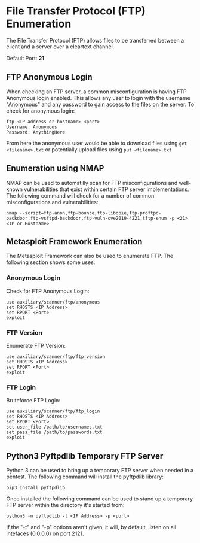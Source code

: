 # File Transfer Protocol (FTP) Enumeration

The File Transfer Protocol (FTP) allows files to be transferred between a client and a server over a cleartext channel.

Default Port: **21**

## FTP Anonymous Login

When checking an FTP server, a common misconfiguration is having FTP Anonymous login enabled. This allows any user to login with the username "Anonymous" and any password to gain access to the files on the server. To check for anonymous login:

```
ftp <IP address or hostname> <port>
Username: Anonymous
Password: AnythingHere
```

From here the anonymous user would be able to download files using `get <filename>.txt` or potentially upload files using `put <filename>.txt`


## Enumeration using NMAP

NMAP can be used to automatilly scan for FTP misconfigurations and well-known vulnerabilities that exist within certain FTP server implementations.  The following command will check for a number of common misconfigurations and vulnerabilities:

`nmap --script=ftp-anon,ftp-bounce,ftp-libopie,ftp-proftpd-backdoor,ftp-vsftpd-backdoor,ftp-vuln-cve2010-4221,tftp-enum -p <21> <IP or Hostname>`

## Metasploit Framework Enumeration

The Metasploit Framework can also be used to enumerate FTP.  The following section shows some uses:

### Anonymous Login

Check for FTP Anonymous Login:

```
use auxiliary/scanner/ftp/anonymous
set RHOSTS <IP Address>
set RPORT <Port>
exploit
```

### FTP Version

Enumerate FTP Version:

```
use auxiliary/scanner/ftp/ftp_version
set RHOSTS <IP Address>
set RPORT <Port>
exploit
```

### FTP Login

Bruteforce FTP Login:

```
use auxiliary/scanner/ftp/ftp_login
set RHOSTS <IP Address>
set RPORT <Port>
set user_file /path/to/usernames.txt
set pass_file /path/to/passwords.txt
exploit

```


## Python3 Pyftpdlib Temporary FTP Server

Python 3 can be used to bring up a temporary FTP server when needed in a pentest. The following command will install the pyftpdlib library:

`pip3 install pyftpdlib`

Once installed the following command can be used to stand up a temporary FTP server within the directory it's started from:

`python3 -m pyftpdlib -t <IP Address> -p <port>`

If the "-t" and "-p" options aren't given, it will, by default, listen on all intefaces (0.0.0.0) on port 2121.
